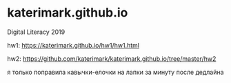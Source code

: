 # katerimark.github.io
Digital Literacy 2019

hw1: https://katerimark.github.io/hw1/hw1.html 

hw2: https://github.com/katerimark/katerimark.github.io/tree/master/hw2 

я только поправила кавычки-елочки на лапки за минуту после дедлайна

